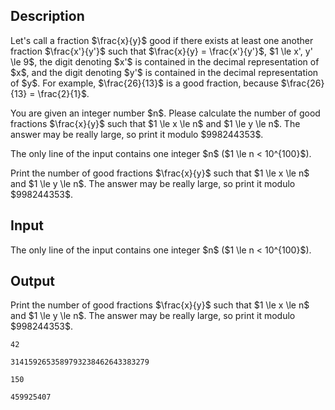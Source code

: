 ## Description

<div><p>Let's call a fraction $\frac{x}{y}$ good if there exists at least one another fraction $\frac{x'}{y'}$ such that $\frac{x}{y} = \frac{x'}{y'}$, $1 \le x', y' \le 9$, the digit denoting $x'$ is contained in the decimal representation of $x$, and the digit denoting $y'$ is contained in the decimal representation of $y$. For example, $\frac{26}{13}$ is a good fraction, because $\frac{26}{13} = \frac{2}{1}$.</p><p>You are given an integer number $n$. Please calculate the number of good fractions $\frac{x}{y}$ such that $1 \le x \le n$ and $1 \le y \le n$. The answer may be really large, so print it modulo $998244353$.</p></div><div class="input-specification"><p>The only line of the input contains one integer $n$ ($1 \le n &lt; 10^{100}$).</p></div><div class="output-specification"><p>Print the number of good fractions $\frac{x}{y}$ such that $1 \le x \le n$ and $1 \le y \le n$. The answer may be really large, so print it modulo $998244353$.</p></div>

## Input

<p>The only line of the input contains one integer $n$ ($1 \le n &lt; 10^{100}$).</p>

## Output

<p>Print the number of good fractions $\frac{x}{y}$ such that $1 \le x \le n$ and $1 \le y \le n$. The answer may be really large, so print it modulo $998244353$.</p>





```input1
42
```




```input2
3141592653589793238462643383279
```




```output1
150
```




```output2
459925407
```


